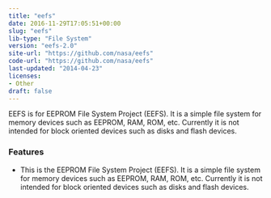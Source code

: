 ```yaml
---
title: "eefs"
date: 2016-11-29T17:05:51+00:00
slug: "eefs"
lib-type: "File System"
version: "eefs-2.0"
site-url: "https://github.com/nasa/eefs"
code-url: "https://github.com/nasa/eefs"
last-updated: "2014-04-23"
licenses: 
- Other
draft: false
---
```

EEFS is for EEPROM File System Project (EEFS). It is a simple file system for memory devices such as EEPROM, RAM, ROM, etc. Currently it is not intended for block oriented devices such as disks and flash devices.

<!--more-->

### Features
- This is the EEPROM File System Project (EEFS). It is a simple file system for memory devices such as EEPROM, RAM, ROM, etc. Currently it is not intended for block oriented devices such as disks and flash devices.
